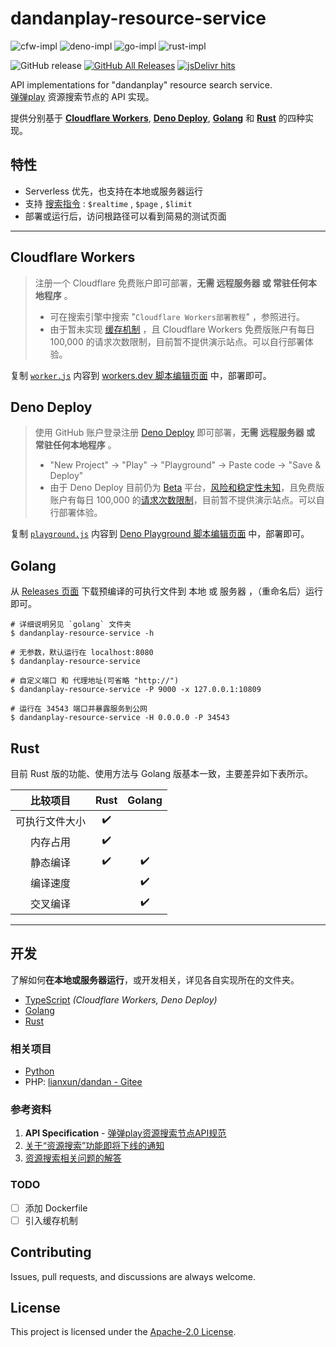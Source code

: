 # dandanplay-resource-service

![cfw-impl](https://img.shields.io/badge/impl-cfw-f1e05a?logo=cloudflare)
![deno-impl](https://img.shields.io/badge/impl-deno-000000?logo=deno)
![go-impl](https://img.shields.io/badge/impl-go-00add8?logo=go)
![rust-impl](https://img.shields.io/badge/impl-rust-000000?logo=rust)

![GitHub release](https://img.shields.io/github/v/release/LussacZheng/dandanplay-resource-service?include_prereleases&label=version&color=important)
[![GitHub All Releases](https://img.shields.io/github/downloads/LussacZheng/dandanplay-resource-service/total?logo=github&color=green)](https://github.com/LussacZheng/dandanplay-resource-service/releases)
[![jsDelivr hits](https://img.shields.io/jsdelivr/gh/hm/LussacZheng/dandanplay-resource-service?color=red)](https://data.jsdelivr.com/v1/package/gh/LussacZheng/dandanplay-resource-service@dist/stats/file)

API implementations for "dandanplay" resource search service.  
[弹弹play](http://www.dandanplay.com/) 资源搜索节点的 API 实现。

提供分别基于 [**Cloudflare Workers**](#cloudflare-workers), [**Deno Deploy**](#deno-deploy), [**Golang**](#golang) 和 [**Rust**](#rust) 的四种实现。

## 特性

- Serverless 优先，也支持在本地或服务器运行
- 支持 [搜索指令](docs) : `$realtime` , `$page` , `$limit`
- 部署或运行后，访问根路径可以看到简易的测试页面

---

## Cloudflare Workers

> 注册一个 Cloudflare 免费账户即可部署，**无需 远程服务器 或 常驻任何本地程序** 。
>
> - 可在搜索引擎中搜索 "`Cloudflare Workers部署教程`" ，参照进行。
> - 由于暂未实现 [缓存机制](https://developers.cloudflare.com/workers/runtime-apis/cache) ，且 Cloudflare Workers 免费版账户有每日 100,000 的请求次数限制，目前暂不提供演示站点。可以自行部署体验。

复制 [`worker.js`](https://github.com/LussacZheng/dandanplay-resource-service/blob/dist/cf-worker/worker.js) 内容到 [workers.dev 脚本编辑页面](https://workers.cloudflare.com/) 中，部署即可。

## Deno Deploy

> 使用 GitHub 账户登录注册 [Deno Deploy](https://deno.com/deploy) 即可部署，**无需 远程服务器 或 常驻任何本地程序** 。
>
> - "New Project" -> "Play" -> "Playground" -> Paste code -> "Save & Deploy"
> - 由于 Deno Deploy 目前仍为 [Beta](https://deno.com/blog?tag=deno-deploy) 平台，[风险和稳定性未知](https://deno.com/deploy/docs/fair-use-policy)，且免费版账户有每日 100,000 的[请求次数限制](https://deno.com/deploy/docs/pricing-and-limits)，目前暂不提供演示站点。可以自行部署体验。

复制 [`playground.js`](https://github.com/LussacZheng/dandanplay-resource-service/blob/dist/deno-deploy/playground.js) 内容到 [Deno Playground 脚本编辑页面](https://dash.deno.com/projects) 中，部署即可。

## Golang

从 [Releases 页面](https://github.com/LussacZheng/dandanplay-resource-service/releases) 下载预编译的可执行文件到 本地 或 服务器 ，（重命名后）运行即可。

```shell
# 详细说明另见 `golang` 文件夹
$ dandanplay-resource-service -h

# 无参数，默认运行在 localhost:8080
$ dandanplay-resource-service

# 自定义端口 和 代理地址(可省略 "http://")
$ dandanplay-resource-service -P 9000 -x 127.0.0.1:10809

# 运行在 34543 端口并暴露服务到公网
$ dandanplay-resource-service -H 0.0.0.0 -P 34543
```

## Rust

目前 Rust 版的功能、使用方法与 Golang 版基本一致，主要差异如下表所示。

|    比较项目    | Rust  | Golang |
| :------------: | :---: | :----: |
| 可执行文件大小 |   ✔️   |        |
|    内存占用    |   ✔️   |        |
|    静态编译    |   ✔️   |   ✔️    |
|    编译速度    |       |   ✔️    |
|    交叉编译    |       |   ✔️    |

---

## 开发

了解如何**在本地或服务器运行**，或开发相关，详见各自实现所在的文件夹。

- [TypeScript](typescript/README.md) _(Cloudflare Workers, Deno Deploy)_
- [Golang](golang/README.md)
- [Rust](rust/README.md)

### 相关项目

- [Python](python/README.md)
- PHP: [lianxun/dandan - Gitee](https://gitee.com/lianxun/dandan)

### 参考资料

1. **API Specification** - [弹弹play资源搜索节点API规范](https://github.com/kaedei/dandanplay-libraryindex/blob/master/api/ResourceService.md)
2. [关于“资源搜索”功能即将下线的通知](https://mp.weixin.qq.com/s/0xzIJX2LWnncc2YKpe6sfw)
3. [资源搜索相关问题的解答](https://mp.weixin.qq.com/s/OSsk6tuj4lXMcKq2S4s1Kg)

### TODO

- [ ] 添加 Dockerfile
- [ ] 引入缓存机制

## Contributing

Issues, pull requests, and discussions are always welcome.

## License

This project is licensed under the [Apache-2.0 License](./LICENSE).

